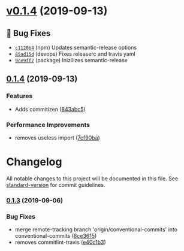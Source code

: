 # [v0.1.4](https://github.com/HospitalRun/components/compare/v0.1.3...v0.1.4) (2019-09-13)

## 🐛 Bug Fixes
- [`c1120b4`](https://github.com/HospitalRun/components/commit/c1120b4)  (npm) Updates semantic-release options 
- [`85ad15d`](https://github.com/HospitalRun/components/commit/85ad15d)  (devops) Fixes releaserc and travis yaml 
- [`9ce9ff7`](https://github.com/HospitalRun/components/commit/9ce9ff7)  (package) Inizilizes semantic-release 



## [0.1.4](https://github.com/HospitalRun/components/compare/v0.1.3...v0.1.4) (2019-09-13)


### Features

* Adds commitizen ([843abc5](https://github.com/HospitalRun/components/commit/843abc5))


### Performance Improvements

* removes useless import ([7cf90ba](https://github.com/HospitalRun/components/commit/7cf90ba))

# Changelog

All notable changes to this project will be documented in this file. See [standard-version](https://github.com/conventional-changelog/standard-version) for commit guidelines.

### [0.1.3](https://github.com/HospitalRun/components/compare/v0.1.1...v0.1.3) (2019-09-06)


### Bug Fixes

* merge remote-tracking branch 'origin/conventional-commits' into conventional-commits ([8ce3615](https://github.com/HospitalRun/components/commit/8ce3615))
* removes commitlint-travis ([e40c1b3](https://github.com/HospitalRun/components/commit/e40c1b3))
